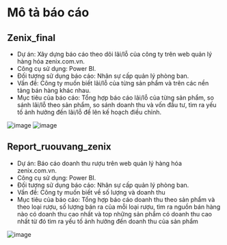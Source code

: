 # Mô tả báo cáo
## Zenix_final
- Dự án: Xây dựng báo cáo theo dõi lãi/lỗ của công ty trên web quản lý hàng hóa zenix.com.vn.
- Công cụ sử dụng: Power BI.
- Đối tượng sử dụng báo cáo: Nhân sự cấp quản lý phòng ban.
- Vấn đề: Công ty muốn biết lãi/lỗ của từng sản phẩm và trên các nền tảng bán hàng khác nhau.
- Mục tiêu của báo cáo: Tổng hợp báo cáo lãi/lỗ của từng sản phẩm, so sánh lãi/lỗ theo sản phẩm, so sánh doanh thu và vốn đầu tư, tìm ra yếu tố ảnh hưởng đến lãi/lỗ để lên kế hoạch điều chỉnh.

![image](https://github.com/huongrum/Report_dashboard/assets/165260657/b2647ef8-30eb-446b-b7e5-f3e912075dbd)
![image](https://github.com/huongrum/Report_dashboard/assets/165260657/42cd1aac-cfa9-4126-8d7e-25ff7f7843c6)



## Report_ruouvang_zenix
- Dự án: Báo cáo doanh thu rượu trên web quản lý hàng hóa zenix.com.vn.
- Công cụ sử dụng: Power BI.
- Đối tượng sử dụng báo cáo: Nhân sự cấp quản lý phòng ban.
- Vấn đề: Công ty muốn biết về số lượng và doanh thu
- Mục tiêu của báo cáo: Tổng hợp báo cáo doanh thu theo sản phẩm và theo loại rượu, số lượng bán ra của mỗi loại rượu, tìm ra nguồn bán hàng nào có doanh thu cao nhất và top những sản phẩm có doanh thu cao nhất từ đó tìm ra yếu tố ảnh hưởng đến doanh thu của sản phẩm

![image](https://github.com/huongrum/Report_dashboard/assets/165260657/634cbac3-e356-4550-a206-852e8f5cb8ce)

